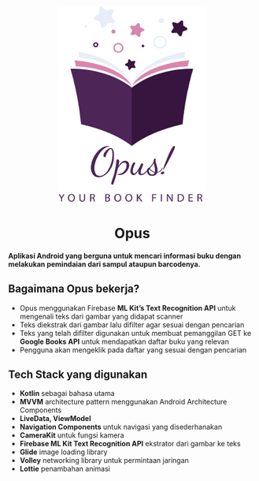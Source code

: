 <p align="center">
  <img src="app/src/main/opus.png"  width="300" height="400">
  <h1 align="center">Opus</h1>
</p>

#### Aplikasi Android yang berguna untuk mencari informasi buku dengan melakukan pemindaian dari sampul ataupun barcodenya.

## Bagaimana Opus bekerja?

* Opus menggunakan Firebase **ML Kit’s Text Recognition API** untuk mengenali teks dari gambar yang didapat scanner
* Teks diekstrak dari gambar lalu difilter agar sesuai dengan pencarian
* Teks yang telah difilter digunakan untuk membuat pemanggilan GET ke **Google Books API** untuk mendapatkan daftar buku yang relevan
* Pengguna akan mengeklik pada daftar yang sesuai dengan pencarian


## Tech Stack yang digunakan

* **Kotlin** sebagai bahasa utama
* **MVVM** architecture pattern menggunakan Android Architecture Components
* **LiveData, ViewModel**
* **Navigation Components** untuk navigasi yang disederhanakan
* **CameraKit** untuk fungsi kamera
* **Firebase ML Kit Text Recognition API** ekstrator dari gambar ke teks
* **Glide** image loading library
* **Volley** networking library untuk permintaan jaringan
* **Lottie** penambahan animasi

